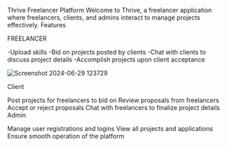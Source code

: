 Thrive Freelancer Platform
Welcome to Thrive, a freelancer application where freelancers, clients, and admins interact to manage projects effectively.
Features

FREELANCER

-Upload skills 
-Bid on projects posted by clients
-Chat with clients to discuss project details
-Accomplish projects upon client acceptance

![Screenshot 2024-06-29 123729](https://github.com/21wh1a1236/Freelancer-Application/assets/119932516/79dda876-4763-4a40-be35-4c9f776122ff)


Client

Post projects for freelancers to bid on
Review proposals from freelancers
Accept or reject proposals
Chat with freelancers to finalize project details
Admin

Manage user registrations and logins
View all projects and applications
Ensure smooth operation of the platform
